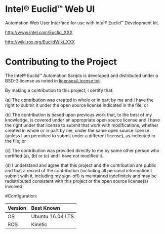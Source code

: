 # Intel&reg; Euclid&trade; Web UI
Automation Web User Interface for use with Intel&reg; Euclid&trade; Development kit.

http://www.intel.com/Euclid_XXX

http://wiki.ros.org/EuclidWiki_XXX

# Contributing to the Project

The Intel&reg; Euclid&trade; Automation Scripts is developed and distributed under
a BSD-3 license as noted in [licenses/License.txt](licenses/License.txt).

By making a contribution to this project, I certify that:

(a) The contribution was created in whole or in part by me and I
have the right to submit it under the open source license
indicated in the file; or

(b) The contribution is based upon previous work that, to the best
of my knowledge, is covered under an appropriate open source
license and I have the right under that license to submit that
work with modifications, whether created in whole or in part
by me, under the same open source license (unless I am
permitted to submit under a different license), as indicated
in the file; or

(c) The contribution was provided directly to me by some other
person who certified (a), (b) or (c) and I have not modified
it.

(d) I understand and agree that this project and the contribution
are public and that a record of the contribution (including all
personal information I submit with it, including my sign-off) is
maintained indefinitely and may be redistributed consistent with
this project or the open source license(s) involved.

#Configuration:

| Version        | Best Known           |
|:-------------- |:---------------------|
| OS             | Ubuntu 16.04 LTS     |
| ROS            | Kinetic              |

